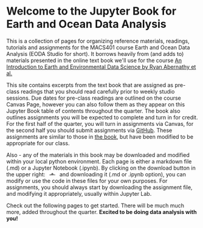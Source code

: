 # Welcome to the Jupyter Book for Earth and Ocean Data Analysis

This is a collection of pages for organizing reference materials, readings, tutorials and assignments for the MACS401 course Earth and Ocean Data Analysis (EODA Studio for short).  It borrows heavily from (and adds to) materials presented in the online text book we'll use for the course [An Introduction to Earth and Environmental Data Science by Ryan Abernathy et al.](https://earth-env-data-science.github.io/intro.html)

This site contains excerpts from the text book that are assigned as pre-class readings that you should read carefully prior to weekly studio sessions. Due dates for pre-class readings are outlined on the course Canvas Page, however you can also follow them as they appear on this Jupyter Book table of contents throughout the quarter. The book also outlines assignments you will be expected to complete and turn in for credit. For the first half of the quarter, you will turn in assignments via Canvas, for the second half you should submit assignments via [GitHub](https://github.com/). These assignments are similar to those in [the book](https://earth-env-data-science.github.io/intro.html), but have been modified to be appropriate for our class. 

Also - any of the materials in this book may be downloaded and modified within your local python environment.  Each page is either a markdown file (.md) or a Jupyter Notebook (.ipynb). By clicking on the download button in the upper right: 
<img src="images/download.png" width="30" height="10">
and downloading it (.md or .ipynb option), you can modify or use the code in these files for your own purposes.  For assignments, you should always start by downloading the assignment file, and modifying it appropriately, usually within Jupyter Lab. 

Check out the following pages to get started.  There will be much much more, added throughout the quarter. **Excited to be doing data analysis with you!**


```{tableofcontents}
```
